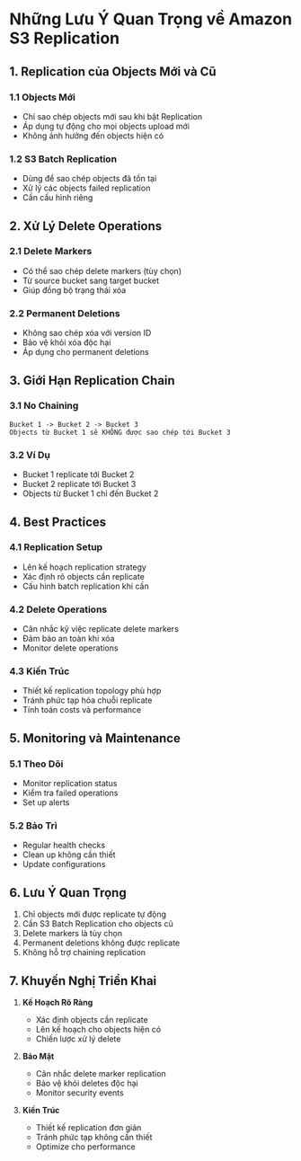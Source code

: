 # Những Lưu Ý Quan Trọng về Amazon S3 Replication

## 1. Replication của Objects Mới và Cũ

### 1.1 Objects Mới
- Chỉ sao chép objects mới sau khi bật Replication
- Áp dụng tự động cho mọi objects upload mới
- Không ảnh hưởng đến objects hiện có

### 1.2 S3 Batch Replication
- Dùng để sao chép objects đã tồn tại
- Xử lý các objects failed replication
- Cần cấu hình riêng

## 2. Xử Lý Delete Operations

### 2.1 Delete Markers
- Có thể sao chép delete markers (tùy chọn)
- Từ source bucket sang target bucket
- Giúp đồng bộ trạng thái xóa

### 2.2 Permanent Deletions
- Không sao chép xóa với version ID
- Bảo vệ khỏi xóa độc hại
- Áp dụng cho permanent deletions

## 3. Giới Hạn Replication Chain

### 3.1 No Chaining
```
Bucket 1 -> Bucket 2 -> Bucket 3
Objects từ Bucket 1 sẽ KHÔNG được sao chép tới Bucket 3
```

### 3.2 Ví Dụ
- Bucket 1 replicate tới Bucket 2
- Bucket 2 replicate tới Bucket 3
- Objects từ Bucket 1 chỉ đến Bucket 2

## 4. Best Practices

### 4.1 Replication Setup
- Lên kế hoạch replication strategy
- Xác định rõ objects cần replicate
- Cấu hình batch replication khi cần

### 4.2 Delete Operations
- Cân nhắc kỹ việc replicate delete markers
- Đảm bảo an toàn khi xóa
- Monitor delete operations

### 4.3 Kiến Trúc
- Thiết kế replication topology phù hợp
- Tránh phức tạp hóa chuỗi replicate
- Tính toán costs và performance

## 5. Monitoring và Maintenance

### 5.1 Theo Dõi
- Monitor replication status
- Kiểm tra failed operations
- Set up alerts

### 5.2 Bảo Trì
- Regular health checks
- Clean up không cần thiết
- Update configurations

## 6. Lưu Ý Quan Trọng
1. Chỉ objects mới được replicate tự động
2. Cần S3 Batch Replication cho objects cũ
3. Delete markers là tùy chọn
4. Permanent deletions không được replicate
5. Không hỗ trợ chaining replication

## 7. Khuyến Nghị Triển Khai
1. **Kế Hoạch Rõ Ràng**
   - Xác định objects cần replicate
   - Lên kế hoạch cho objects hiện có
   - Chiến lược xử lý delete

2. **Bảo Mật**
   - Cân nhắc delete marker replication
   - Bảo vệ khỏi deletes độc hại
   - Monitor security events

3. **Kiến Trúc**
   - Thiết kế replication đơn giản
   - Tránh phức tạp không cần thiết
   - Optimize cho performance